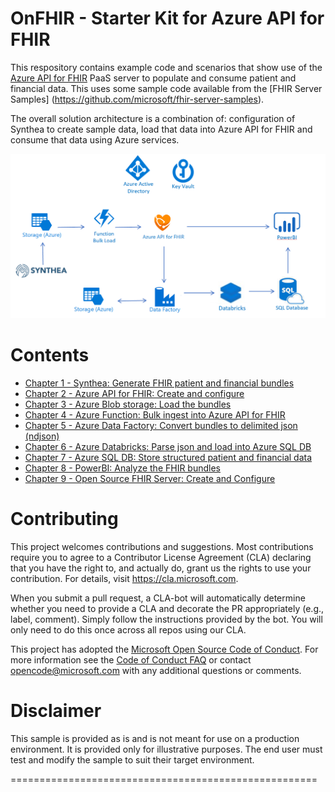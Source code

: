 # OnFHIR - Starter Kit for Azure API for FHIR 

This respository contains example code and scenarios that show use of the [Azure API for FHIR](https://docs.microsoft.com/azure/healthcare-apis) PaaS server to populate and consume patient and financial data. 
This uses some sample code available from the [FHIR Server Samples] (https://github.com/microsoft/fhir-server-samples).

The overall solution architecture is a combination of: configuration of Synthea to create sample data, load that data into Azure API for FHIR and consume that data using Azure services.

<center><img src="images//azure-api-fhir-paas.png" width="512"></center>

# Contents

* [Chapter 1 - Synthea: Generate FHIR patient and financial bundles](../Chapter1/Synthea.md)
* [Chapter 2 - Azure API for FHIR: Create and configure](../Chapter2/AzureAPI.md)
* [Chapter 3 - Azure Blob storage: Load the bundles](../Chapter3/AzureBlob.md)
* [Chapter 4 - Azure Function: Bulk ingest into Azure API for FHIR](../Chapter4/AzureFunction.md)
* [Chapter 5 - Azure Data Factory: Convert bundles to delimited json (ndjson)](../Chapter5/AzureDF.md)
* [Chapter 6 - Azure Databricks: Parse json and load into Azure SQL DB](../Chapter6/AzureDB.md)
* [Chapter 7 - Azure SQL DB: Store structured patient and financial data](../Chapter7/AzureSQL.md)
* [Chapter 8 - PowerBI: Analyze the FHIR bundles](../Chapter8/PowerBI.md)
* [Chapter 9 - Open Source FHIR Server: Create and Configure](../Chapter9/OpenSource.md)

# Contributing

This project welcomes contributions and suggestions.  Most contributions require you to agree to a
Contributor License Agreement (CLA) declaring that you have the right to, and actually do, grant us
the rights to use your contribution. For details, visit https://cla.microsoft.com.

When you submit a pull request, a CLA-bot will automatically determine whether you need to provide
a CLA and decorate the PR appropriately (e.g., label, comment). Simply follow the instructions
provided by the bot. You will only need to do this once across all repos using our CLA.

This project has adopted the [Microsoft Open Source Code of Conduct](https://opensource.microsoft.com/codeofconduct/).
For more information see the [Code of Conduct FAQ](https://opensource.microsoft.com/codeofconduct/faq/) or
contact [opencode@microsoft.com](mailto:opencode@microsoft.com) with any additional questions or comments.

# Disclaimer 

This sample is provided as is and is not meant for use on a production environment. It is provided only for illustrative purposes. The end user must test and modify the sample to suit their target environment. 

=====================================================
